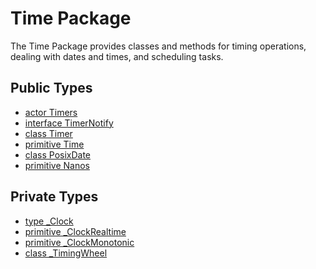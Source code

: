 # Time Package

The Time Package provides classes and methods for timing operations,
dealing with dates and times, and scheduling tasks.


## Public Types

* [actor Timers](time-Timers.md)
* [interface TimerNotify](time-TimerNotify.md)
* [class Timer](time-Timer.md)
* [primitive Time](time-Time.md)
* [class PosixDate](time-PosixDate.md)
* [primitive Nanos](time-Nanos.md)


## Private Types

* [type _Clock](time-_Clock.md)
* [primitive _ClockRealtime](time-_ClockRealtime.md)
* [primitive _ClockMonotonic](time-_ClockMonotonic.md)
* [class _TimingWheel](time-_TimingWheel.md)
